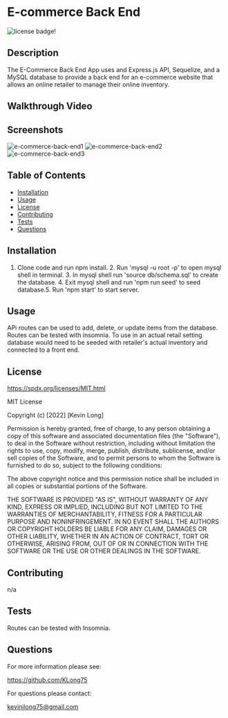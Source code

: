 # E-commerce Back End

![license badge!](https://img.shields.io/badge/license-MIT-blue)

## Description
The E-Commerce Back End App uses and Express.js API, Sequelize, and a MySQL database to provide a back end for an e-commerce website that allows an online retailer to manage their online inventory.

## Walkthrough Video

## Screenshots
![e-commerce-back-end1](https://user-images.githubusercontent.com/98487770/168104528-131d3d72-e538-4af1-b4c7-3513cc1e6cc0.png)
![e-commerce-back-end2](https://user-images.githubusercontent.com/98487770/168104551-aaed771c-fb2b-4a7e-ae5e-df8af2620b25.png)
![e-commerce-back-end3](https://user-images.githubusercontent.com/98487770/168104582-e9a783c7-954e-4adb-911f-ed9fc828ad17.png)

## Table of Contents
- [Installation](#installation)
- [Usage](#usage)
- [License](#license)
- [Contributing](#contributing)
- [Tests](#tests)
- [Questions](#questions)
    
## Installation
1. Clone code and run npm install. 2. Run 'mysql -u root -p' to open mysql shell in terminal. 3. In mysql shell run 'source db/schema.sql' to create the database. 4. Exit mysql shell and run 'npm run seed' to seed database.5. Run 'npm start' to start server.

## Usage
APi routes can be used to add, delete, or update items from the database. Routes can be tested with insomnia. To use in an actual retail setting database would need to be seeded with retailer's actual inventory and connected to a front end.

## License
https://spdx.org/licenses/MIT.html

MIT License

Copyright (c) [2022] [Kevin Long]
    
Permission is hereby granted, free of charge, to any person obtaining a copy
of this software and associated documentation files (the "Software"), to deal
in the Software without restriction, including without limitation the rights
to use, copy, modify, merge, publish, distribute, sublicense, and/or sell
copies of the Software, and to permit persons to whom the Software is
furnished to do so, subject to the following conditions:
    
The above copyright notice and this permission notice shall be included in all
copies or substantial portions of the Software.
    
THE SOFTWARE IS PROVIDED "AS IS", WITHOUT WARRANTY OF ANY KIND, EXPRESS OR
IMPLIED, INCLUDING BUT NOT LIMITED TO THE WARRANTIES OF MERCHANTABILITY,
FITNESS FOR A PARTICULAR PURPOSE AND NONINFRINGEMENT. IN NO EVENT SHALL THE
AUTHORS OR COPYRIGHT HOLDERS BE LIABLE FOR ANY CLAIM, DAMAGES OR OTHER
LIABILITY, WHETHER IN AN ACTION OF CONTRACT, TORT OR OTHERWISE, ARISING FROM,
OUT OF OR IN CONNECTION WITH THE SOFTWARE OR THE USE OR OTHER DEALINGS IN THE
SOFTWARE.

## Contributing
n/a

## Tests
Routes can be tested with Insomnia.

## Questions

For more information please see:

https://github.com/KLong75

For questions please contact:

[kevinjlong75@gmail.com](mailto:kevinjlong75@gmail.com)
